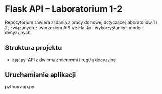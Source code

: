 # Flask API – Laboratorium 1-2

Repozytorium zawiera zadania z pracy domowej dotyczącej laboratoriów 1 i 2, związanych z tworzeniem API we Flasku i wykorzystaniem modeli decyzyjnych.

## Struktura projektu
- `app.py`: API z dwiema zmiennymi i regułą decyzyjną

## Uruchamianie aplikacji
python app.py
